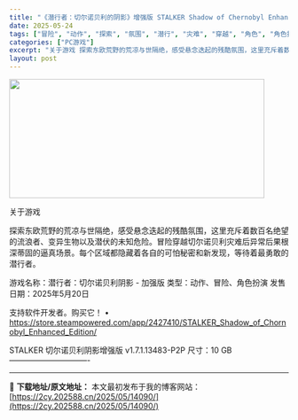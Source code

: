```yaml
---
title: "《潜行者：切尔诺贝利的阴影》增强版 STALKER Shadow of Chernobyl Enhanced Edition v1.7.2"
date: 2025-05-24
tags: ["冒险", "动作", "探索", "氛围", "潜行", "灾难", "穿越", "角色", "角色扮演", "软件"]
categories: ["PC游戏"]
excerpt: "关于游戏 探索东欧荒野的荒凉与世隔绝，感受悬念迭起的残酷氛围，这里充斥着数百名绝望的流浪者、变异生物以及潜伏的未知危险。冒险穿越切尔诺贝利灾难后异常后果根深蒂固的逼真场景。每个区域都隐藏着各自的可怕秘密和新发现，等待着最勇敢的潜行者。 游戏名称：潜行者：切尔诺贝利阴影 - 加强版 类型：动作、冒险、&hellip;"
layout: post
---
```


<img src="https://2cy.202588.cn/wp-content/uploads/2025/05/2025052403183071.webp" alt="" width="460" height="215" class="aligncenter size-full wp-image-14077" />

关于游戏

探索东欧荒野的荒凉与世隔绝，感受悬念迭起的残酷氛围，这里充斥着数百名绝望的流浪者、变异生物以及潜伏的未知危险。冒险穿越切尔诺贝利灾难后异常后果根深蒂固的逼真场景。每个区域都隐藏着各自的可怕秘密和新发现，等待着最勇敢的潜行者。

游戏名称：潜行者：切尔诺贝利阴影 - 加强版
类型：动作、冒险、角色扮演
发售日期：2025年5月20日

支持软件开发者。购买它！
• https://store.steampowered.com/app/2427410/STALKER_Shadow_of_Chornobyl_Enhanced_Edition/

STALKER 切尔诺贝利阴影增强版 v1.7.1.13483-P2P
尺寸：10 GB
——————————- 

---
📖 **下载地址/原文地址：** 本文最初发布于我的博客网站：[https://2cy.202588.cn/2025/05/14090/](https://2cy.202588.cn/2025/05/14090/)

